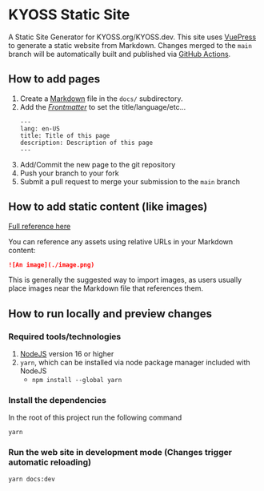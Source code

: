 # KYOSS Static Site
A Static Site Generator for KYOSS.org/KYOSS.dev. This site uses [VuePress](https://vuepress.github.io/guide/#vitepress)
to generate a static website from Markdown. Changes merged to the `main` branch will be automatically built and
published via [GitHub Actions](https://github.com/features/actions).

## How to add pages

1. Create a [Markdown](https://github.com/markdown-it/markdown-it) file in the `docs/` subdirectory.
2. Add the *[Frontmatter](https://vuepress.github.io/guide/page.html#frontmatter)* to set the title/language/etc...
   ```
   ---
   lang: en-US
   title: Title of this page
   description: Description of this page
   ---
   ```
3. Add/Commit the new page to the git repository
4. Push your branch to your fork
5. Submit a pull request to merge your submission to the `main` branch

## How to add static content (like images)

[Full reference here](https://v2.vuepress.vuejs.org/guide/assets.html)


You can reference any assets using relative URLs in your Markdown content:

```markdown
![An image](./image.png)
```
This is generally the suggested way to import images, as users usually place images near the Markdown file that references them.

## How to run locally and preview changes

### Required tools/technologies

1. [NodeJS](https://nodejs.org/en/) version 16 or higher
2. `yarn`, which can be installed via node package manager included with NodeJS
   * `npm install --global yarn`

### Install the dependencies

In the root of this project run the following command
```
yarn
```

### Run the web site in development mode (Changes trigger automatic reloading)

```
yarn docs:dev
```
